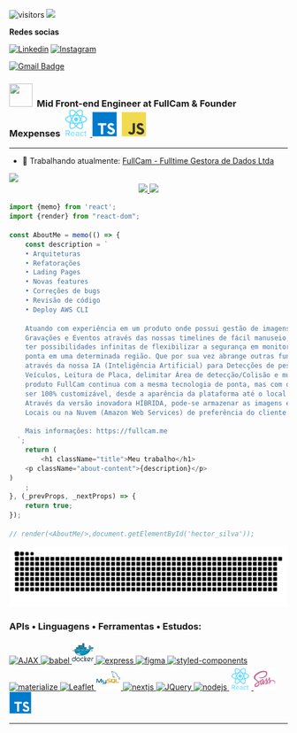 ![visitors](https://visitor-badge.laobi.icu/badge?page_id=HectorFront.HectorFront)
![](https://img.shields.io/github/followers/HectorFront?label=Follow&style=social)

<b>Redes socias</b>

[![Linkedin](https://img.shields.io/badge/-LinkedIn-blue?style=flat-square&logo=Linkedin&logoColor=white&link=https://www.linkedin.com/in/isadora-rodrigues-stangarlin-48402b141/)](https://www.linkedin.com/in/norton-souza-9703b1a5/)
[![Instagram](https://img.shields.io/badge/-Instagram-orange?style=flat-square&logo=Instagram&logoColor=white&link=https://www.instagram.com/hectin_silva/)](https://www.instagram.com/nortonperantoni/)

[![Gmail Badge](https://img.shields.io/badge/-Gmail-c14438?style=flat-square&logo=Gmail&logoColor=white&link=mailto:hectddos103@gmail.com)](mailto:nortonperantoni@gmail.com)

<h3><img src="https://raw.githubusercontent.com/MartinHeinz/MartinHeinz/master/wave.gif" height="42px" width="42px">
&nbsp;Mid Front-end Engineer at FullCam & Founder
Mexpenses&nbsp;<a href="https://reactjs.org/" target="_blank" rel="noreferrer"><img src="https://raw.githubusercontent.com/devicons/devicon/master/icons/react/react-original-wordmark.svg" alt="react" width="50" height="auto"/></a><a href="https://www.typescriptlang.org/" target="_blank" rel="noreferrer"> <img src="https://raw.githubusercontent.com/devicons/devicon/master/icons/typescript/typescript-original.svg" alt="typescript" width="45" height="auto"/></a>
&nbsp;<a href="https://developer.mozilla.org/en-US/docs/Web/JavaScript" target="_blank" rel="noreferrer"><img src="https://raw.githubusercontent.com/devicons/devicon/master/icons/javascript/javascript-original.svg" alt="javascript" width="45" height="auto"/></a>
</h3>

<hr/>

- 🔭 Trabalhando atualmente: [FullCam - Fulltime Gestora de Dados Ltda](https://fullcam.me)

<img height="160em" src="https://github-readme-stats.vercel.app/api/top-langs/?username=NortonPSouza&layout=compact&langs_count=7&theme=radical&cache_seconds=1800"/>

<div align="center">
  <a href="https://github.com/hectorfront">
  <img height="180em" src="https://github-readme-stats.vercel.app/api?username=NortonPSouza&show_icons=true&theme=github_dark&include_all_commits=true&count_private=true&cache_seconds=1800"/>
  <img height="180em" src="https://github-readme-stats.vercel.app/api/top-langs/?username=NortonPSouza&layout=compact&langs_count=7&theme=github_dark&cache_seconds=1800"/>
   </a>
</div>

```javascript
import {memo} from 'react';
import {render} from "react-dom";

const AboutMe = memo(() => {
    const description = `
    • Arquiteturas
    • Refatorações
    • Lading Pages
    • Novas features
    • Correções de bugs
    • Revisão de código
    • Deploy AWS CLI

    Atuando com experiência em um produto onde possui gestão de imagens Ao Vivo,
    Gravações e Eventos através das nossas timelines de fácil manuseio, onde é possível
    ter possibilidades infinitas de flexibilizar a segurança em monitoramento de ponta a
    ponta em uma determinada região. Que por sua vez abrange outras funcionalidades
    através da nossa IA (Inteligência Artificial) para Detecções de pessoas, Animais,
    Veículos, Leitura de Placa, delimitar Área de detecção/Colisão e muito mais. O
    produto FullCam continua com a mesma tecnologia de ponta, mas com o diferencial de
    ser 100% customizável, desde a aparência da plataforma até o local de armazenamento.
    Através da versão inovadora HÍBRIDA, pode-se armazenar as imagens em Servidores 
    Locais ou na Nuvem (Amazon Web Services) de preferência do cliente.

    Mais informações: https://fullcam.me
  `;
    return (
        <h1 className="title">Meu trabalho</h1>
    <p className="about-content">{description}</p>
)
    ;
}, (_prevProps, _nextProps) => {
    return true;
});

// render(<AboutMe/>,document.getElementById('hector_silva'));
```

<p dir="auto">
<a target="_blank" rel="noopener noreferrer" href="https://github.com/ibrahimcesar/ibrahimcesar/blob/output/github-contribution-grid-snake.svg"><img src="https://github.com/ibrahimcesar/ibrahimcesar/raw/output/github-contribution-grid-snake.svg" alt="Snake animation" style="max-width: 100%;"></a>
</p>

<h3 align="left">APIs • Linguagens • Ferramentas • Estudos:</h3>
<p align="left" dir="auto">
	<a href="https://developer.mozilla.org/pt-BR/docs/Web/Guide/AJAX" rel="nofollow"> <img src="https://camo.githubusercontent.com/f4863e028d21ce99fa704116b3afcaab7ac5ea6a0c7bd3f0ce10b80e6a85f17a/68747470733a2f2f63646e2e646973636f72646170702e636f6d2f6174746163686d656e74732f3739343031353938353435303335323636312f3935383338393736353732363637303937382f3130323470782d414a41585f6c6f676f5f62795f67656e676e732e706e67" alt="AJAX" width="auto" height="26" data-canonical-src="https://cdn.discordapp.com/attachments/794015985450352661/958389765726670978/1024px-AJAX_logo_by_gengns.png" style="max-width: 100%;"> </a>
	<a href="https://babeljs.io/" rel="nofollow"> <img src="https://camo.githubusercontent.com/da550b0dc702f097723e6fa308c82c3fa81e209b8c66c41d575f771c645ac59d/68747470733a2f2f6272616e64736c6f676f732e636f6d2f77702d636f6e74656e742f75706c6f6164732f696d616765732f6c617267652f626162656c2d6c6f676f2e706e67" alt="babel" width="50" height="auto" data-canonical-src="https://brandslogos.com/wp-content/uploads/images/large/babel-logo.png" style="max-width: 100%;"> </a>
	<a href="https://www.docker.com/" rel="nofollow"> <img src="https://raw.githubusercontent.com/devicons/devicon/master/icons/docker/docker-original-wordmark.svg" alt="docker" width="40" height="40" style="max-width: 100%;"> </a>
	<a href="https://expressjs.com" rel="nofollow"> <img src="https://camo.githubusercontent.com/b6db50e39175a7ecde4de0f92513ac304ef204db87223cb0164557fa3e1be9ec/68747470733a2f2f63646e2e646973636f72646170702e636f6d2f6174746163686d656e74732f3739343031353938353435303335323636312f3935383336333533303439373736393530322f657870726573732e706e67" alt="express" width="50" height="auto" data-canonical-src="https://cdn.discordapp.com/attachments/794015985450352661/958363530497769502/express.png" style="max-width: 100%;"> </a>
	<a href="https://www.figma.com/" rel="nofollow"> <img src="https://camo.githubusercontent.com/ed93c2b000a76ceaad1503e7eb9356591b885227e82a36a005b9d3498b303ba5/68747470733a2f2f7777772e766563746f726c6f676f2e7a6f6e652f6c6f676f732f6669676d612f6669676d612d69636f6e2e737667" alt="figma" width="40" height="40" data-canonical-src="https://www.vectorlogo.zone/logos/figma/figma-icon.svg" style="max-width: 100%;"> </a>
	<a href="https://styled-components.com/" rel="nofollow"> <img src="https://camo.githubusercontent.com/baed8d0e768e47c1780066227cd5cbc010f2451d87a2bfceb2d24687a66435d9/68747470733a2f2f63646e2e646973636f72646170702e636f6d2f6174746163686d656e74732f3739343031353938353435303335323636312f3935383133353739313133363136353934382f32303635383832352e706e67" alt="styled-components" width="40" height="40" data-canonical-src="https://cdn.discordapp.com/attachments/794015985450352661/958135791136165948/20658825.png" style="max-width: 100%;"> </a>
	<a href="https://materializecss.com/" rel="nofollow"> <img src="https://raw.githubusercontent.com/prplx/svg-logos/5585531d45d294869c4eaab4d7cf2e9c167710a9/svg/materialize.svg" alt="materialize" width="40" height="40" style="max-width: 100%;"> </a>
	<a href="https://leafletjs.com/" rel="nofollow"> <img src="https://camo.githubusercontent.com/d88ee9de7fe8854aefef67c59e8caaf72ea895bf637fade7a8906a765977d754/68747470733a2f2f63646e2e646973636f72646170702e636f6d2f6174746163686d656e74732f3739343031353938353435303335323636312f3935383337333138393131313637363936382f6769732d646174612d76697375616c697a6174696f6e2d7573696e672d6c6561666c65746a732d6b656e79612d323031392d6e6174696f6e616c2d706f70756c6174696f6e2d63656e7375732d7765622d6d61702d2e706e67" alt="Leaflet" width="auto" height="45" data-canonical-src="https://cdn.discordapp.com/attachments/794015985450352661/958373189111676968/gis-data-visualization-using-leafletjs-kenya-2019-national-population-census-web-map-.png" style="max-width: 100%;"> </a>
	<a href="https://www.mysql.com/" rel="nofollow"> <img src="https://raw.githubusercontent.com/devicons/devicon/master/icons/mysql/mysql-original-wordmark.svg" alt="mysql" width="auto" height="45" style="max-width: 100%;"> </a>
	<a href="https://nextjs.org/" rel="nofollow"> <img src="https://camo.githubusercontent.com/b985b2822d89b4b05dddd526c61852d2d91b24d5103168503348afe206769311/68747470733a2f2f7777772e726c6f676963616c2e636f6d2f77702d636f6e74656e742f75706c6f6164732f323032312f30382f526c6f676963616c2d426c6f672d496d616765732d7468756d626e61696c2e706e67" alt="nextjs" width="40" height="40" data-canonical-src="https://www.rlogical.com/wp-content/uploads/2021/08/Rlogical-Blog-Images-thumbnail.png" style="max-width: 100%;"> </a>
	<a href="https://jquery.com/" rel="nofollow"> <img src="https://camo.githubusercontent.com/0fcf1aaf8795be07983021975f9d86925f9737070aa048e474d762ec51e890d9/68747470733a2f2f63646e2e646973636f72646170702e636f6d2f6174746163686d656e74732f3739343031353938353435303335323636312f3935383336323436333132323839343932382f6a71756572792d382d313137353135332e706e67" alt="JQuery" width="auto" height="40" data-canonical-src="https://cdn.discordapp.com/attachments/794015985450352661/958362463122894928/jquery-8-1175153.png" style="max-width: 100%;"> </a>
	<a href="https://nodejs.org" rel="nofollow"> <img src="https://camo.githubusercontent.com/bcb380c6ff3e451fb6976e101126774a8998b65d7d5efaa0ba1c1f713213de1a/68747470733a2f2f63646e2e646973636f72646170702e636f6d2f6174746163686d656e74732f3739343031353938353435303335323636312f3935383339303838303536383438333835322f6c6f676f2d6e6f64652d6a732d313032342e706e67" alt="nodejs" width="50" height="auto" data-canonical-src="https://cdn.discordapp.com/attachments/794015985450352661/958390880568483852/logo-node-js-1024.png" style="max-width: 100%;"> </a>
	<a href="https://reactjs.org/" rel="nofollow"> <img src="https://raw.githubusercontent.com/devicons/devicon/master/icons/react/react-original-wordmark.svg" alt="react" width="40" height="40" style="max-width: 100%;"> </a>
	<a href="https://sass-lang.com" rel="nofollow"> <img src="https://raw.githubusercontent.com/devicons/devicon/master/icons/sass/sass-original.svg" alt="sass" width="40" height="40" style="max-width: 100%;"> </a>
	<a href="https://www.typescriptlang.org/" rel="nofollow"> <img src="https://raw.githubusercontent.com/devicons/devicon/master/icons/typescript/typescript-original.svg" alt="typescript" width="40" height="40" style="max-width: 100%;"> </a>
</p>
<hr>
</br>
